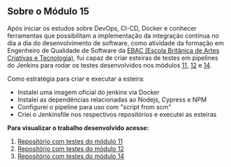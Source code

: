 ## Sobre o Módulo 15

Após iniciar os estudos sobre DevOps, CI-CD, Docker e conhecer ferramentas que possibilitam a implementação da integração contínua no dia a dia do desenvolvimento de software, como atividade da formação em Engenheiro de Qualidade de Software da [EBAC (Escola Britânica de Artes Criativas e Tecnologia)](https://ebaconline.com.br/engenheiro-de-qualidade), fui capaz de criar esteiras de testes em pipelines do Jenkins para rodar os testes desenvolvidos nos módulos [11](https://github.com/joycepontesf/exercicios_ebac/tree/main/MOD-11), [12](https://github.com/joycepontesf/exercicios_ebac/tree/main/MOD-12) e [14](https://github.com/joycepontesf/exercicios_ebac/tree/main/mod-14).  

Como estratégia para criar e executar a esteira:

* Instalei uma imagem oficial do jenkins via Docker
* Instalei as dependências relacionadas ao Nodejs, Cypress e NPM
* Configurei o pipeline para uso com "script from scm"
* Criei o Jenkinsfile nos respectivos repositórios e executei as esteiras
  
__Para visualizar o trabalho desenvolvido acesse:__

1. [Repositório com testes do módulo 11](https://github.com/joycepontesf/cypress-ui)
2. [Repositório com testes do módulo 12](https://github.com/joycepontesf/cypress-ui-produto)
3. [Repositório com testes do módulo 14](https://github.com/joycepontesf/cypress-apirest)
